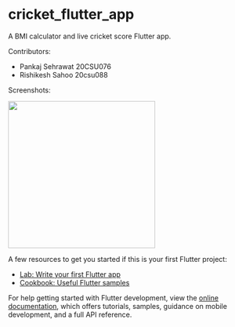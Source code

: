 # cricket_flutter_app

A BMI calculator and live cricket score Flutter app.

Contributors: 
  - Pankaj Sehrawat 20CSU076
  - Rishikesh Sahoo 20csu088

Screenshots:

<img src="https://user-images.githubusercontent.com/94001076/229580261-6e0b4cab-6fc0-4dc5-acf1-628145be6410.png" height="300">

A few resources to get you started if this is your first Flutter project:

- [Lab: Write your first Flutter app](https://docs.flutter.dev/get-started/codelab)
- [Cookbook: Useful Flutter samples](https://docs.flutter.dev/cookbook)

For help getting started with Flutter development, view the
[online documentation](https://docs.flutter.dev/), which offers tutorials,
samples, guidance on mobile development, and a full API reference.
